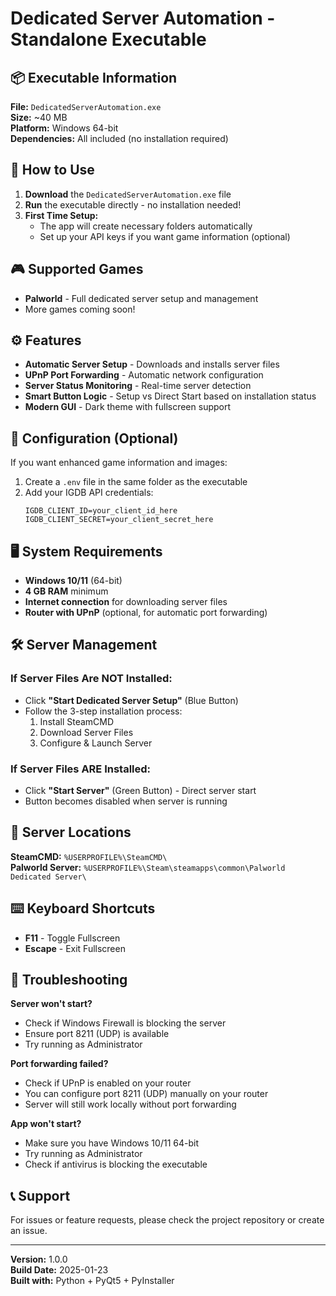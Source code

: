 # Dedicated Server Automation - Standalone Executable

## 📦 Executable Information

**File:** `DedicatedServerAutomation.exe`  
**Size:** ~40 MB  
**Platform:** Windows 64-bit  
**Dependencies:** All included (no installation required)

## 🚀 How to Use

1. **Download** the `DedicatedServerAutomation.exe` file
2. **Run** the executable directly - no installation needed!
3. **First Time Setup:**
   - The app will create necessary folders automatically
   - Set up your API keys if you want game information (optional)

## 🎮 Supported Games

- **Palworld** - Full dedicated server setup and management
- More games coming soon!

## ⚙️ Features

- **Automatic Server Setup** - Downloads and installs server files
- **UPnP Port Forwarding** - Automatic network configuration
- **Server Status Monitoring** - Real-time server detection
- **Smart Button Logic** - Setup vs Direct Start based on installation status
- **Modern GUI** - Dark theme with fullscreen support

## 🔧 Configuration (Optional)

If you want enhanced game information and images:

1. Create a `.env` file in the same folder as the executable
2. Add your IGDB API credentials:
   ```
   IGDB_CLIENT_ID=your_client_id_here
   IGDB_CLIENT_SECRET=your_client_secret_here
   ```

## 🖥️ System Requirements

- **Windows 10/11** (64-bit)
- **4 GB RAM** minimum
- **Internet connection** for downloading server files
- **Router with UPnP** (optional, for automatic port forwarding)

## 🛠️ Server Management

### If Server Files Are NOT Installed:
- Click **"Start Dedicated Server Setup"** (Blue Button)
- Follow the 3-step installation process:
  1. Install SteamCMD
  2. Download Server Files
  3. Configure & Launch Server

### If Server Files ARE Installed:
- Click **"Start Server"** (Green Button) - Direct server start
- Button becomes disabled when server is running

## 📁 Server Locations

**SteamCMD:** `%USERPROFILE%\SteamCMD\`  
**Palworld Server:** `%USERPROFILE%\Steam\steamapps\common\Palworld Dedicated Server\`

## ⌨️ Keyboard Shortcuts

- **F11** - Toggle Fullscreen
- **Escape** - Exit Fullscreen

## 🐛 Troubleshooting

**Server won't start?**
- Check if Windows Firewall is blocking the server
- Ensure port 8211 (UDP) is available
- Try running as Administrator

**Port forwarding failed?**
- Check if UPnP is enabled on your router
- You can configure port 8211 (UDP) manually on your router
- Server will still work locally without port forwarding

**App won't start?**
- Make sure you have Windows 10/11 64-bit
- Try running as Administrator
- Check if antivirus is blocking the executable

## 📞 Support

For issues or feature requests, please check the project repository or create an issue.

---

**Version:** 1.0.0  
**Build Date:** 2025-01-23  
**Built with:** Python + PyQt5 + PyInstaller
